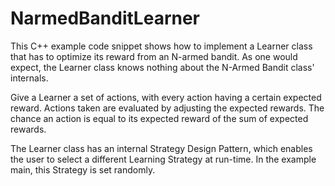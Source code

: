 # NarmedBanditLearner

This C++ example code snippet shows how to implement a Learner class that has to optimize its
reward from an N-armed bandit. As one would expect, the Learner class knows nothing
about the N-Armed Bandit class' internals.

Give a Learner a set of actions, with every action having a certain expected reward.
Actions taken are evaluated by adjusting the expected rewards. The chance an
action is equal to its expected reward of the sum of expected rewards.

The Learner class has an internal Strategy Design Pattern, which enables the user to
select a different Learning Strategy at run-time. In the example main, this
Strategy is set randomly.
